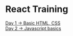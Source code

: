 <h1>React Training</h1>
<a href="day_1">Day 1 -> Basic HTML, CSS</a><br>
<a href="day_2">Day 2 -> Javascript basics</a>
